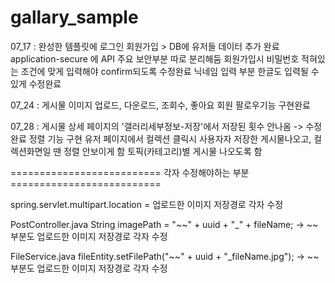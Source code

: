 # gallary_sample

07_17 : 완성한 템플릿에 로그인 회원가입 > DB에 유저들 데이터 추가 완료
application-secure 에 API 주요 보안부분 따로 분리해둠
회원가입시 비밀번호 적혀있는 조건에 맞게 입력해야 confirm되도록 수정완료
닉네임 입력 부분 한글도 입력될 수 있게 수정완료

07_24 : 게시물 이미지 업로드, 다운로드, 조회수, 좋아요
        회원 팔로우기능 구현완료

07_28 : 게시물 상세 페이지의 '갤러리세부정보-저장'에서 저장된 횟수 안나옴 -> 수정완료
        정렬 기능 구현
        유저 페이지에서 컬렉션 클릭시 사용자자 저장한 게시물나오고, 컬렉션화면일 땐 정렬 안보이게 함
        토픽(카테고리)별 게시물 나오도록 함

========================== 각자 수정해야하는 부분 ==========================

spring.servlet.multipart.location = 업로드한 이미지 저장경로 각자 수정

PostController.java
String imagePath = "~~" + uuid + "_" + fileName;
 -> ~~ 부분도 업로드한 이미지 저장경로 각자 수정

FileService.java
fileEntity.setFilePath("~~" + uuid + "_fileName.jpg");
 -> ~~ 부분도 업로드한 이미지 저장경로 각자 수정
